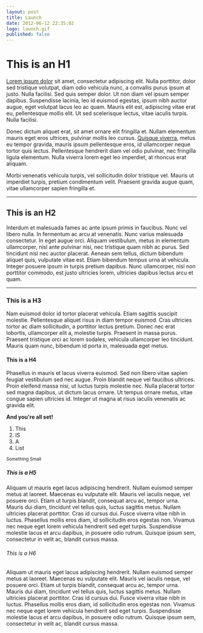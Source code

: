 ```yaml
---
layout: post
title: Launch
date: 2012-06-12 22:35:02
logo: launch.gif
published: false
---
```



# This is an H1

[Lorem ipsum dolor](https://www.google.ca) sit amet, consectetur adipiscing elit. Nulla porttitor, dolor sed tristique volutpat, diam odio vehicula nunc, a convallis purus ipsum at justo. Nulla facilisi. Sed quis semper dolor. Ut non diam vel ipsum semper dapibus. Suspendisse lacinia, leo id euismod egestas, ipsum nibh auctor augue, eget volutpat lacus leo ac quam. Mauris elit est, adipiscing vitae erat eu, pellentesque mollis elit. Ut sed scelerisque lectus, vitae iaculis turpis. Nulla facilisi. 


Donec dictum aliquet erat, sit amet ornare elit fringilla et. Nullam elementum mauris eget eros ultrices, pulvinar mollis leo cursus. [Quisque viverra](https://www.google.ca), metus eu tempor gravida, mauris ipsum pellentesque eros, id ullamcorper neque tortor quis lectus. Pellentesque hendrerit diam vel odio pulvinar, nec fringilla ligula elementum. Nulla viverra lorem eget leo imperdiet, at rhoncus erat aliquam. 

Morbi venenatis vehicula turpis, vel sollicitudin dolor tristique vel. Mauris ut imperdiet turpis, pretium condimentum velit. Praesent gravida augue quam, vitae ullamcorper sapien fringilla et.

---


## This is an H2

Interdum et malesuada fames ac ante ipsum primis in faucibus. Nunc vel libero nulla. In fermentum ac arcu at venenatis. Nunc varius malesuada consectetur. In eget augue orci. Aliquam vestibulum, metus in elementum ullamcorper, nisl ante pulvinar nisi, nec tristique quam nibh ac purus. Sed tincidunt nisl nec auctor placerat. Aenean sem tellus, dictum bibendum aliquet quis, vulputate vitae est. Etiam bibendum tempus urna at vehicula. Integer posuere ipsum in turpis pretium dapibus. Nunc ullamcorper, nisl non porttitor commodo, est justo ultricies lorem, ultricies dapibus lectus arcu et quam.

---


### This is a H3

Nam euismod dolor id tortor placerat vehicula. Etiam sagittis suscipit molestie. Pellentesque aliquet risus in diam tempor euismod. Cras ultricies tortor ac diam sollicitudin, a porttitor lectus pretium. Donec nec erat lobortis, ullamcorper elit a, molestie turpis. Praesent in massa purus. Praesent tristique orci ac lorem sodales, vehicula ullamcorper leo tincidunt. Mauris quam nunc, bibendum id porta in, malesuada eget metus.


#### This is a H4

Phasellus in mauris et lacus viverra euismod. Sed non libero vitae sapien feugiat vestibulum sed nec augue. Proin blandit neque vel faucibus ultrices. Proin eleifend massa nisi, ut luctus turpis molestie nec. Nulla placerat tortor sed magna dapibus, ut dictum lacus ornare. Ut tempus ornare metus, vitae congue sapien ultricies id. Integer ut magna at risus iaculis venenatis ac gravida elit.


**And you're all set!**

 1. This 
 2. IS
 3. A
 4. List

 <small> Something Small </small>


##### This is a H5

Aliquam ut mauris eget lacus adipiscing hendrerit. Nullam euismod semper metus at laoreet. Maecenas eu vulputate elit. Mauris vel iaculis neque, vel posuere orci. Etiam ut turpis blandit, consequat arcu ac, tempor urna. Mauris dui diam, tincidunt vel tellus quis, luctus sagittis metus. Nullam ultricies placerat porttitor. Cras id cursus dui. Fusce viverra vitae nibh in luctus. Phasellus mollis eros diam, id sollicitudin eros egestas non. Vivamus nec neque eget lorem vehicula hendrerit sed eget turpis. Suspendisse molestie lacus et arcu dapibus, in posuere odio rutrum. Quisque ipsum sem, consectetur in velit ac, blandit cursus massa.


###### This is a H6

Aliquam ut mauris eget lacus adipiscing hendrerit. Nullam euismod semper metus at laoreet. Maecenas eu vulputate elit. Mauris vel iaculis neque, vel posuere orci. Etiam ut turpis blandit, consequat arcu ac, tempor urna. Mauris dui diam, tincidunt vel tellus quis, luctus sagittis metus. Nullam ultricies placerat porttitor. Cras id cursus dui. Fusce viverra vitae nibh in luctus. Phasellus mollis eros diam, id sollicitudin eros egestas non. Vivamus nec neque eget lorem vehicula hendrerit sed eget turpis. Suspendisse molestie lacus et arcu dapibus, in posuere odio rutrum. Quisque ipsum sem, consectetur in velit ac, blandit cursus massa.
